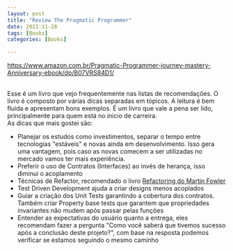 ```yaml
---
layout: post
title: "Review The Pragmatic Programmer"
date: 2021-11-28
tags: [Books]
categories: [Books]

---
```


<https://www.amazon.com.br/Pragmatic-Programmer-journey-mastery-Anniversary-ebook/dp/B07VRS84D1/>

\
Esse é um livro que vejo frequentemente nas listas de recomendações.
O livro é composto por várias dicas separadas em tópicos. A leitura é bem fluida e apresentam bons exemplos. É um livro que vale a pena ser lido, principalmente para quem está no inicio de carreira.
\
As dicas que mais gostei são:

- Planejar os estudos como investimentos, separar o tempo entre tecnologias "estáveis" e novas ainda em desenvolvimento. Isso gera uma vantagem, pois caso as novas comecem a ser utilizadas no mercado vamos ter mais experiência.
- Preferir o uso de Contratos (Interfaces) ao invés de herança, isso diminui o acoplamento
- Técnicas de Refactor, recomendado o livro [Refactoring do Martin Fowler](https://www.amazon.com.br/Refactoring-Improving-Existing-Addison-Wesley-Signature-ebook/dp/B07LCM8RG2/)
- Test Driven Development ajuda a criar designs menos acoplados
- Guiar a criação dos Unit Tests garantindo a cobertura dos contratos. Também criar Property base tests que garantem que propriedades invariantes não mudem após passar pelas funções
- Entender as expectativas do usuário quanto a entrega, eles recomendam fazer a pergunta "Como você saberá que tivemos sucesso após a conclusão deste projeto?", com base na resposta podemos verificar se estamos seguindo o mesmo caminho
